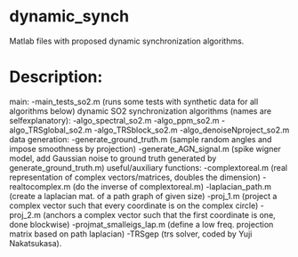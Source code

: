 # dynamic_synch
Matlab files with proposed dynamic synchronization algorithms.

# Description: 
main:   -main_tests_so2.m (runs some tests with synthetic data for all algorithms below)
dynamic SO2 synchronization algorithms (names are selfexplanatory): -algo_spectral_so2.m 
                                                                    -algo_ppm_so2.m
                                                                    -algo_TRSglobal_so2.m
                                                                    -algo_TRSblock_so2.m
                                                                    -algo_denoiseNproject_so2.m
data generation:   -generate_ground_truth.m (sample random angles and impose smoothness by projection)
                   -generate_AGN_signal.m (spike wigner model, add Gaussian noise to ground truth generated by generate_ground_truth.m)
useful/auxiliary functions: -complextoreal.m (real representation of complex vectors/matrices, doubles the dimension)
                  -realtocomplex.m (do the inverse of complextoreal.m)
                  -laplacian_path.m (create a laplacian mat. of a path graph of given size)
                  -proj_1.m (project a complex vector such that every coordinate is on the complex circle)
                  -proj_2.m (anchors a complex vector such that the first coordinate is one, done blockwise)
                  -projmat_smalleigs_lap.m (define a low freq. projection matrix based on path laplacian)
                  -TRSgep (trs solver, coded by Yuji Nakatsukasa).
                  
                                                                
